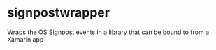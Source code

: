 # signpostwrapper
Wraps the OS Signpost events in a library that can be bound to from a Xamarin app
